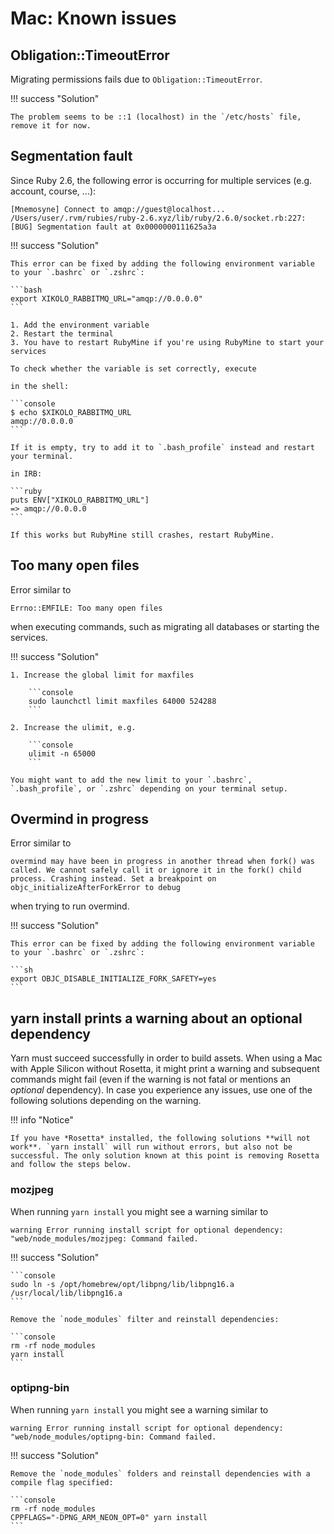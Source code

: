 # Mac: Known issues

## Obligation::TimeoutError

Migrating permissions fails due to `Obligation::TimeoutError`.

!!! success "Solution"

    The problem seems to be ::1 (localhost) in the `/etc/hosts` file, remove it for now.

## Segmentation fault

Since Ruby 2.6, the following error is occurring for multiple services (e.g. account, course, ...):

```text
[Mnemosyne] Connect to amqp://guest@localhost...
/Users/user/.rvm/rubies/ruby-2.6.xyz/lib/ruby/2.6.0/socket.rb:227: [BUG] Segmentation fault at 0x0000000111625a3a
```

!!! success "Solution"

    This error can be fixed by adding the following environment variable to your `.bashrc` or `.zshrc`:

    ```bash
    export XIKOLO_RABBITMQ_URL="amqp://0.0.0.0"
    ```

    1. Add the environment variable
    2. Restart the terminal
    3. You have to restart RubyMine if you're using RubyMine to start your services

    To check whether the variable is set correctly, execute

    in the shell:

    ```console
    $ echo $XIKOLO_RABBITMQ_URL
    amqp://0.0.0.0
    ```

    If it is empty, try to add it to `.bash_profile` instead and restart your terminal.

    in IRB:

    ```ruby
    puts ENV["XIKOLO_RABBITMQ_URL"]
    => amqp://0.0.0.0
    ```

    If this works but RubyMine still crashes, restart RubyMine.

## Too many open files

Error similar to

```text
Errno::EMFILE: Too many open files
```

when executing commands, such as migrating all databases or starting the services.

!!! success "Solution"

    1. Increase the global limit for maxfiles

        ```console
        sudo launchctl limit maxfiles 64000 524288
        ```

    2. Increase the ulimit, e.g.

        ```console
        ulimit -n 65000
        ```

    You might want to add the new limit to your `.bashrc`, `.bash_profile`, or `.zshrc` depending on your terminal setup.

## Overmind in progress

Error similar to

```text
overmind may have been in progress in another thread when fork() was called. We cannot safely call it or ignore it in the fork() child process. Crashing instead. Set a breakpoint on objc_initializeAfterForkError to debug
```

when trying to run overmind.

!!! success "Solution"

    This error can be fixed by adding the following environment variable to your `.bashrc` or `.zshrc`:

    ```sh
    export OBJC_DISABLE_INITIALIZE_FORK_SAFETY=yes
    ```

## yarn install prints a warning about an optional dependency

Yarn must succeed successfully in order to build assets. When using a Mac with Apple Silicon without Rosetta, it might print a warning and subsequent commands might fail (even if the warning is not fatal or mentions an _optional_ dependency). In case you experience any issues, use one of the following solutions depending on the warning.

!!! info "Notice"

    If you have *Rosetta* installed, the following solutions **will not work**. `yarn install` will run without errors, but also not be successful. The only solution known at this point is removing Rosetta and follow the steps below.

### mozjpeg

When running `yarn install` you might see a warning similar to

```text
warning Error running install script for optional dependency: "web/node_modules/mozjpeg: Command failed.
```

!!! success "Solution"

    ```console
    sudo ln -s /opt/homebrew/opt/libpng/lib/libpng16.a /usr/local/lib/libpng16.a
    ```

    Remove the `node_modules` filter and reinstall dependencies:

    ```console
    rm -rf node_modules
    yarn install
    ```

### optipng-bin

When running `yarn install` you might see a warning similar to

```text
warning Error running install script for optional dependency: "web/node_modules/optipng-bin: Command failed.
```

!!! success "Solution"

    Remove the `node_modules` folders and reinstall dependencies with a compile flag specified:

    ```console
    rm -rf node_modules
    CPPFLAGS="-DPNG_ARM_NEON_OPT=0" yarn install
    ```
